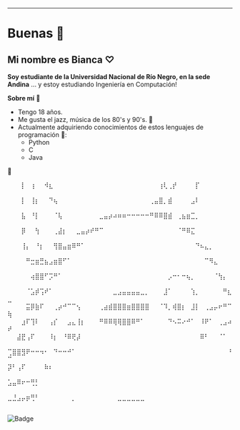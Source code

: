 ***

# Buenas :ghost:

## Mi nombre es Bianca ♡

**Soy estudiante de la Universidad Nacional de Río Negro, en la sede Andina**
... y estoy estudiando Ingeniería en Computación!

**Sobre mí** :mate: 

  - Tengo 18 años. 
  - Me gusta el jazz, música de los 80's y 90's. :brown_heart:
  - Actualmente adquiriendo conocimientos de estos lenguajes de programación 💃:
    - Python
    - C
    - Java
    
🌱

⠀⠀⠀⡇⠀⢰⠀⠀⠺⣆⠀⠀⠀⠀⠀⠀⠀⠀⠀⠀⠀⠀⠀⠀⠀⠀⠀⠀⠀⠀⠀⠀⠀⢰⢇⢀⡞⠀⠀⠀⠀⡏⠀⠀⠀⠀⠀⠀⠀⠀
⠀⠀⠀⡇⠀⢸⡆⠀⠀⠙⢦⠀⠀⠀⠀⠀⠀⠀⠀⠀⠀⠀⠀⠀⠀⠀⠀⠀⠀⠀⠀⢀⣤⣿⡀⣾⠀⠀⠀⠀⣠⠇⠀⠀⠀⠀⠀⠀⠀⠀
⠀⠀⠀⣧⠀⠘⡇⠀⠀⠀⠈⢧⠀⠀⠀⠀⠀⠀⠀⠀⣀⣤⡴⠴⠶⠶⠒⠒⠒⠒⠒⠛⠿⠿⣿⣾⠀⢀⣦⣶⣉⡀⠀⠀⠀⠀⠀⠀⠀⠀
⠀⠀⠀⡿⠀⠀⢳⠀⠀⠀⢀⣼⡆⠀⠀⣀⣤⡴⠞⠛⠉⠀⠀⠀⠀⠀⠀⠀⠀⠀⠀⠀⠀⠀⠀⠀⠀⠈⠛⠿⣍⠀⠀⠀⠀⠀⠀⠀⠀⠀
⠀⠀⠀⢸⡄⠀⠘⡆⠀⠀⢻⣿⣤⣶⠿⠛⠁⠀⠀⠀⠀⠀⠀⠀⠀⠀⠀⠀⠀⠀⠀⠀⠀⠀⠀⠀⠀⠀⠀⠀⠀⠙⠦⣄⡀⠀⠀⠀⠀⠀
⠀⠀⠀⠀⠛⣒⣶⣛⣦⣠⣶⣿⠋⠁⠀⠀⠀⠀⠀⠀⠀⠀⠀⠀⠀⠀⠀⠀⠀⠀⠀⠀⠀⠀⠀⠀⠀⠀⠀⠀⠀⠀⠀⠉⠻⣄⠀⠀⠀⠀
⠀⠀⠀⠀⠀⢴⣿⣿⠋⡩⠛⠁⠀⠀⠀⠀⠀⠀⠀⠀⠀⠀⠀⠀⠀⠀⠀⠀⠀⠀⠀⠀⠀⠀⠀⡠⠒⠂⠒⢦⡀⠀⠀⠀⠀⠈⢳⡄⠀⠀
⠀⠀⠀⠀⠈⣡⡾⢩⠞⠁⠀⠀⠀⠀⠀⠀⠀⠀⠀⠀⠀⠀⠀⣀⣠⣤⣤⣤⣤⣀⡀⠀⠀⠀⣸⠁⠀⠀⠀⠀⢱⡀⠀⠀⠀⠀⠀⠛⣆⣀
⠀⠀⠀⠀⣭⡿⣷⠏⠀⠀⢀⡴⠚⠉⠉⢢⠀⠀⠀⠀⢀⣴⣾⣿⣿⣿⣶⣿⣿⣿⣿⠀⠀⠈⠹⡀⢾⣿⡆⠀⣸⡇⠀⢀⣠⡤⠖⠛⠉⢷
⠀⠀⠀⣰⠏⢹⠇⠀⠀⢠⡎⠀⠀⣠⣄⢸⡆⠀⠀⠀⠛⠿⠿⢿⢿⣿⣿⠿⠛⠁⠀⠀⠀⠀⠀⠙⠢⠭⠔⠚⠁⠀⠸⠟⠁⠀⢀⣠⠴⠞
⠀⠀⣼⣟⢠⠏⠀⠀⠀⠸⡆⠀⠘⠿⢟⡼⠀⠀⠀⠀⠀⠀⠀⠀⠀⠀⠀⠀⠀⠀⠀⠀⠀⠀⠀⠀⠀⠀⠀⠀⠀⠀⠿⠃⠀⠀⠈⠁⠀⠀
⢉⣿⣿⣻⠟⠒⠒⠲⠂⠀⠙⠒⠒⠚⠁⠀⠀⠀⠀⠀⠀⠀⠀⠀⠀⠀⠀⠀⠀⠀⠀⠀⠀⠀⠀⠀⠀⠀⠀⠀⠀⠀⠀⠀⠀⠀⠀⠀⠘⠉
⡽⠃⢠⠏⠀⠀⠀⠀⠷⠆⠀⠀⠀⠀⠀⠀⠀⠀⠀⠀⠀⠀⠀⠀⠀⠀⠀⠀⠀⠀⠀⠀⠀⠀⠀⠀⠀⠀⠀⠀⠀⠀⠀⠀⠀⠀⠀⠀⠀⠀
⣡⣤⠿⠖⠒⢛⡃⠀⠀⠀⠀⠀⠀⠀⠀⠀⠀⠀⠀⠀⠀⠀⠀⠀⠀⠀⠀⠀⠀⠀⠀⠀⠀⠀⠀⠀⠀⠀⠀⠀⠀⠀⠀⠀⠀⠀⠀⠀⠀⠀
⣀⣘⣠⡤⡶⢛⠃⠀⠀⠀⠀⠀⠀⠀⡀⠀⠀⠀⠀⠀⠀⠀⠀⠀⣀⣀⣀⣀⣀⣀⠀⠀⠀⠀⠀⠀⠀⠀⠀⠀⠀⠀⠀⠀⠀⠀⠀⠀⠀⠀⠀
⠀⠀⠀⠀⠀⠀⠀⠀⠀

![Badge](https://bit.ly/icom-badge)
